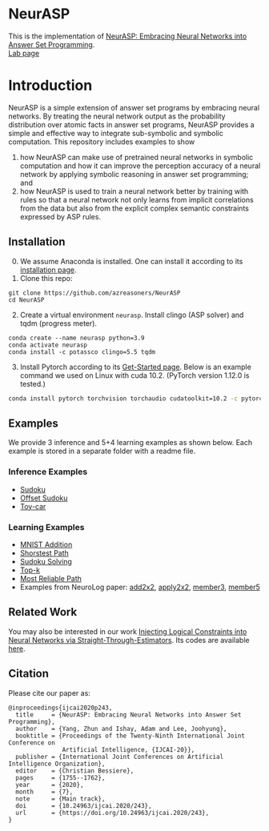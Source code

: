 # NeurASP
This is the implementation of [NeurASP: Embracing Neural Networks into Answer Set Programming](https://www.ijcai.org/proceedings/2020/0243.pdf).  
[Lab page](https://azreasoners.github.io/ARG-webpage/)
# Introduction
NeurASP is a simple extension of answer set programs by embracing neural networks. By treating the neural network output as the probability distribution over atomic facts in answer set programs, NeurASP provides a simple and effective way to integrate sub-symbolic and symbolic computation. This repository includes examples to show
1. how NeurASP can make use of pretrained neural networks in symbolic computation and how it can improve the perception accuracy of a neural network by applying symbolic reasoning in answer set programming; and
2. how NeurASP is used to train a neural network better by training with rules so that a neural network not only learns from implicit correlations from the data but also from the explicit complex semantic constraints expressed by ASP rules.

## Installation
0. We assume Anaconda is installed. One can install it according to its [installation page](https://docs.conda.io/projects/conda/en/latest/user-guide/install/index.html).
1. Clone this repo:
```
git clone https://github.com/azreasoners/NeurASP
cd NeurASP
```
2. Create a virtual environment `neurasp`. Install clingo (ASP solver) and tqdm (progress meter).
```
conda create --name neurasp python=3.9
conda activate neurasp
conda install -c potassco clingo=5.5 tqdm
```
3. Install Pytorch according to its [Get-Started page](https://pytorch.org/get-started/locally/). Below is an example command we used on Linux with cuda 10.2. (PyTorch version 1.12.0 is tested.)
```bash
conda install pytorch torchvision torchaudio cudatoolkit=10.2 -c pytorch
```

## Examples
We provide 3 inference and 5+4 learning examples as shown below. Each example is stored in a separate folder with a readme file.
### Inference Examples
* [Sudoku](https://github.com/azreasoners/NeurASP/tree/master/examples/sudoku)
* [Offset Sudoku](https://github.com/azreasoners/NeurASP/tree/master/examples/offset_sudoku)
* [Toy-car](https://github.com/azreasoners/NeurASP/tree/master/examples/toycar)

### Learning Examples
* [MNIST Addition](https://github.com/azreasoners/NeurASP/tree/master/examples/mnistAdd)
* [Shorstest Path](https://github.com/azreasoners/NeurASP/tree/master/examples/shortest_path)
* [Sudoku Solving](https://github.com/azreasoners/NeurASP/tree/master/examples/solvingSudoku_70k)
* [Top-k](https://github.com/azreasoners/NeurASP/tree/master/examples/top_k)
* [Most Reliable Path](https://github.com/azreasoners/NeurASP/tree/master/examples/most_reliable_path)
* Examples from NeuroLog paper: [add2x2](https://github.com/azreasoners/NeurASP/tree/master/examples/add2x2), [apply2x2](https://github.com/azreasoners/NeurASP/tree/master/examples/apply2x2), [member3](https://github.com/azreasoners/NeurASP/tree/master/examples/member3), [member5](https://github.com/azreasoners/NeurASP/tree/master/examples/member5)

## Related Work
You may also be interested in our work [Injecting Logical Constraints into Neural Networks via Straight-Through-Estimators](https://azreasoners.github.io/ARG-webpage/pdfs/ste-ns-icml.pdf). Its codes are available [here](https://github.com/azreasoners/cl-ste).

## Citation
Please cite our paper as:
```
@inproceedings{ijcai2020p243,
  title     = {NeurASP: Embracing Neural Networks into Answer Set Programming},
  author    = {Yang, Zhun and Ishay, Adam and Lee, Joohyung},
  booktitle = {Proceedings of the Twenty-Ninth International Joint Conference on
               Artificial Intelligence, {IJCAI-20}},
  publisher = {International Joint Conferences on Artificial Intelligence Organization},
  editor    = {Christian Bessiere},
  pages     = {1755--1762},
  year      = {2020},
  month     = {7},
  note      = {Main track},
  doi       = {10.24963/ijcai.2020/243},
  url       = {https://doi.org/10.24963/ijcai.2020/243},
}

```
